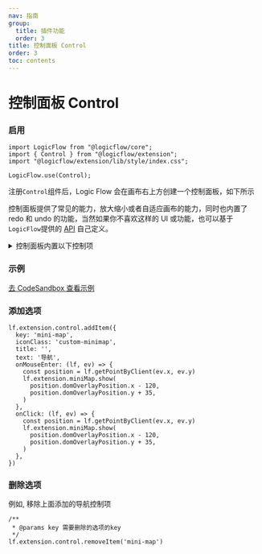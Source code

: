 ```yaml
---
nav: 指南
group:
  title: 插件功能
  order: 3
title: 控制面板 Control
order: 3
toc: contents
---
```


# 控制面板 Control

### 启用

```tsx | purex | pure
import LogicFlow from "@logicflow/core";
import { Control } from "@logicflow/extension";
import "@logicflow/extension/lib/style/index.css";

LogicFlow.use(Control);
```

注册`Control`组件后，Logic Flow 会在画布右上方创建一个控制面板，如下所示

控制面板提供了常见的能力，放大缩小或者自适应画布的能力，同时也内置了 redo 和 undo 的功能，当然如果你不喜欢这样的
UI 或功能，也可以基于`LogicFlow`提供的 [API](../../api) 自己定义。


<details>
  <summary>控制面板内置以下控制项</summary>
  <pre><code style="background-color: #282c34; color: #7ec798">
private controlItems: ControlItem[] = [
    {
      key: 'zoom-out',
      iconClass: 'lf-control-zoomOut',
      title: '缩小流程图',
      text: '缩小',
      onClick: () => {
        this.lf.zoom(false);
      },
    },
    {
      key: 'zoom-in',
      iconClass: 'lf-control-zoomIn',
      title: '放大流程图',
      text: '放大',
      onClick: () => {
        this.lf.zoom(true);
      },
    },
    {
      key: 'reset',
      iconClass: 'lf-control-fit',
      title: '恢复流程原有尺寸',
      text: '适应',
      onClick: () => {
        this.lf.resetZoom();
      },
    },
    {
      key: 'undo',
      iconClass: 'lf-control-undo',
      title: '回到上一步',
      text: '上一步',
      onClick: () => {
        this.lf.undo();
      },
    },
    {
      key: 'redo',
      iconClass: 'lf-control-redo',
      title: '移到下一步',
      text: '下一步',
      onClick: () => {
        this.lf.redo();
      },
    },
  ];</code></pre>
</details>

### 示例

<a href="https://codesandbox.io/embed/intelligent-matsumoto-t1dc5?fontsize=14&hidenavigation=1&theme=dark&view=preview" target="_blank"> 去 CodeSandbox 查看示例</a>

### 添加选项

```tsx | pure
lf.extension.control.addItem({
  key: 'mini-map',
  iconClass: 'custom-minimap',
  title: '',
  text: '导航',
  onMouseEnter: (lf, ev) => {
    const position = lf.getPointByClient(ev.x, ev.y)
    lf.extension.miniMap.show(
      position.domOverlayPosition.x - 120,
      position.domOverlayPosition.y + 35,
    )
  },
  onClick: (lf, ev) => {
    const position = lf.getPointByClient(ev.x, ev.y)
    lf.extension.miniMap.show(
      position.domOverlayPosition.x - 120,
      position.domOverlayPosition.y + 35,
    )
  },
})
```

### 删除选项

例如, 移除上面添加的导航控制项

```tsx | pure
/**
 * @params key 需要删除的选项的key
 */
lf.extension.control.removeItem('mini-map')
```

